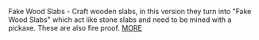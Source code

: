 Fake Wood Slabs - Craft wooden slabs, in this version they turn into "Fake Wood Slabs" which act like stone slabs and need to be mined with a pickaxe. These are also fire proof. [MORE](https://github.com/ToxicAbsence/More-Info/blob/main/Fake%20Wood%20Slabs)
